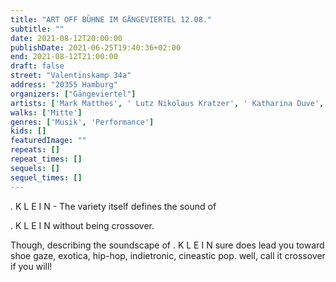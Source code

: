```yaml
---
title: "ART OFF BÜHNE IM GÄNGEVIERTEL 12.08."
subtitle: ""
date: 2021-08-12T20:00:00
publishDate: 2021-06-25T19:40:36+02:00
end: 2021-08-12T21:00:00
draft: false
street: "Valentinskamp 34a"
address: "20355 Hamburg"
organizers: ["Gängeviertel"]
artists: ['Mark Matthes', ' Lutz Nikolaus Kratzer', ' Katharina Duve', ' Christine Ebeling']
walks: ['Mitte']
genres: ['Musik', 'Performance']
kids: []
featuredImage: ""
repeats: []
repeat_times: []
sequels: []
sequel_times: []
---
```


. K L E I N - The variety itself defines the sound of 

. K L E I N without being crossover.

Though, describing the soundscape of . K L E I N sure does lead you toward shoe gaze, exotica, hip-hop, indietronic, cineastic pop. well, call it crossover if you will!